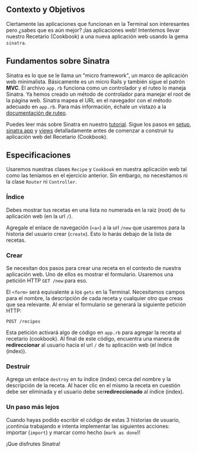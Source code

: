 ## Contexto y Objetivos

Ciertamente las aplicaciones que funcionan en la Terminal son interesantes pero ¿sabes que es aún mejor? ¡las aplicaciones web! Intentemos llevar nuestro Recetario (Cookbook) a una nueva aplicación web usando la gema `sinatra`.

## Fundamentos sobre Sinatra

Sinatra es lo que se le llama un "micro framework", un marco de aplicación web minimalista. Básicamente es un micro Rails y también sigue el patrón **MVC**. El archivo `app.rb` funciona como un controlador y el ruteo lo maneja Sinatra.
Ya hemos creado un método de controlador para manejar el root de la página web. Sinatra mapea el URL en el navegador con el método adecuado en `app.rb`. Para más información, échale un vistazo a la [documentación de ruteo](http://www.sinatrarb.com/intro.html#Routes).

Puedes leer más sobre Sinatra en nuestro [tutorial](https://github.com/lewagon/sinatra-101). Sigue los pasos en [setup](https://github.com/lewagon/sinatra-101#setup), [sinatra app](https://github.com/lewagon/sinatra-101#sinatra-app) y [views](https://github.com/lewagon/sinatra-101#views) detalladamente antes de comenzar a construir tu aplicación web del Recetario (Cookbook).

## Especificaciones

Usaremos nuestras clases `Recipe` y `Cookbook` en nuestra aplicación web tal como las teníamos en el ejercicio anterior. Sin embargo, no necesitamos ni la clase `Router` ni `Controller`.

### Índice

Debes mostrar tus recetas en una lista no numerada en la raíz (root) de tu aplicación web (en la url `/`).

Agregale el enlace de navegación (`<a>`) a la url `/new` que usaremos para la historia del usuario crear (`create`). Esto lo harás debajo de la lista de recetas.

### Crear

Se necesitan dos pasos para crear una receta en el contexto de nuestra aplicación web. Uno de ellos es mostrar el formulario. Usaremos una petición HTTP `GET /new` para eso.

El `<form>` será equivalente a los `gets` en la Terminal. Necesitamos campos para el nombre, la descripción de cada receta y cualquier otro que creas que sea relevante. Al enviar el formulario se generará la siguiente petición HTTP:

```
POST /recipes
```

Esta petición activará algo de código en `app.rb` para agregar la receta al recetario (cookbook).
Al final de este código, encuentra una manera de **redireccionar** al usuario hacia el url `/` de tu aplicación web (el índice (index)).

### Destruir

Agrega un enlace `destroy` en tu índice (index) cerca del nombre y la descripción de la receta.
Al hacer clic en el mismo la receta en cuestión debe ser eliminada y el usuario debe ser**redireccionado** al índice (index).

### Un paso más lejos

Cuando hayas podido escribir el código de estas 3 historias de usuario, ¡continúa trabajando e intenta implementar las siguientes acciones: importar (`import`) y marcar como hecho (`mark as done`)!

¡Que disfrutes Sinatra!
